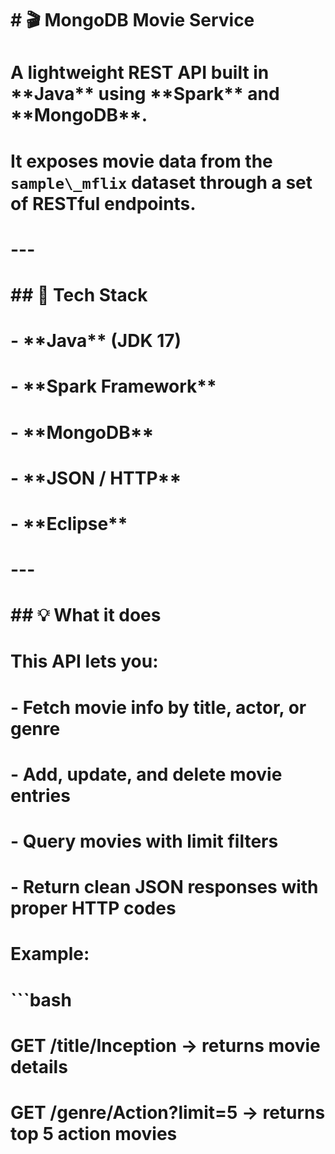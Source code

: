 # \# 🎬 MongoDB Movie Service

# 

# A lightweight REST API built in \*\*Java\*\* using \*\*Spark\*\* and \*\*MongoDB\*\*.  

# It exposes movie data from the `sample\_mflix` dataset through a set of RESTful endpoints.

# 

# ---

# 

# \## 🧩 Tech Stack

# \- \*\*Java\*\* (JDK 17)

# \- \*\*Spark Framework\*\*

# \- \*\*MongoDB\*\*

# \- \*\*JSON / HTTP\*\*

# \- \*\*Eclipse\*\*

# 

# ---

# 

# \## 💡 What it does

# This API lets you:

# \- Fetch movie info by title, actor, or genre  

# \- Add, update, and delete movie entries  

# \- Query movies with limit filters  

# \- Return clean JSON responses with proper HTTP codes

# 

# Example:

# ```bash

# GET /title/Inception  → returns movie details  

# GET /genre/Action?limit=5  → returns top 5 action movies



